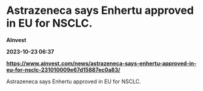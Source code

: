 # Astrazeneca says Enhertu approved in EU for NSCLC.
**AInvest**

**2023-10-23 06:37**

**https://www.ainvest.com/news/astrazeneca-says-enhertu-approved-in-eu-for-nsclc-231010009e67d15887ec0a83/**

Astrazeneca says Enhertu approved in EU for NSCLC.